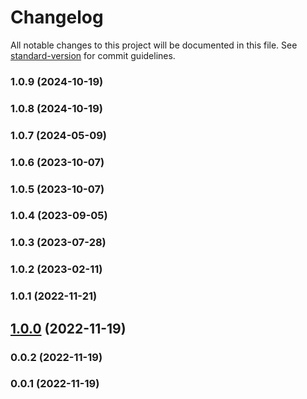 # Changelog

All notable changes to this project will be documented in this file. See [standard-version](https://github.com/conventional-changelog/standard-version) for commit guidelines.

### 1.0.9 (2024-10-19)

### 1.0.8 (2024-10-19)

### 1.0.7 (2024-05-09)

### 1.0.6 (2023-10-07)

### 1.0.5 (2023-10-07)

### 1.0.4 (2023-09-05)

### 1.0.3 (2023-07-28)

### 1.0.2 (2023-02-11)

### 1.0.1 (2022-11-21)

## [1.0.0](https://github.com/Kikobeats/get-content-length/compare/v0.0.2...v1.0.0) (2022-11-19)

### 0.0.2 (2022-11-19)

### 0.0.1 (2022-11-19)
